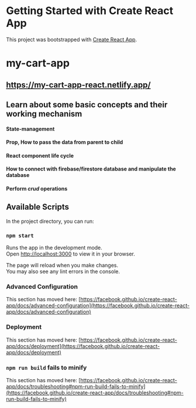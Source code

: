 # Getting Started with Create React App

This project was bootstrapped with [Create React App](https://github.com/facebook/create-react-app).

# my-cart-app

## https://my-cart-app-react.netlify.app/

## Learn about some basic concepts and their working mechanism

#### State-management

#### Prop, How to pass the data from parent to child

#### React component life cycle

#### How to connect with firebase/firestore database and manipulate the database

#### Perform *crud* operations



## Available Scripts

In the project directory, you can run:

### `npm start`

Runs the app in the development mode.\
Open [http://localhost:3000](http://localhost:3000) to view it in your browser.

The page will reload when you make changes.\
You may also see any lint errors in the console.


### Advanced Configuration

This section has moved here: [https://facebook.github.io/create-react-app/docs/advanced-configuration](https://facebook.github.io/create-react-app/docs/advanced-configuration)

### Deployment

This section has moved here: [https://facebook.github.io/create-react-app/docs/deployment](https://facebook.github.io/create-react-app/docs/deployment)

### `npm run build` fails to minify

This section has moved here: [https://facebook.github.io/create-react-app/docs/troubleshooting#npm-run-build-fails-to-minify](https://facebook.github.io/create-react-app/docs/troubleshooting#npm-run-build-fails-to-minify)
